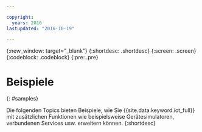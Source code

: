 ```yaml
---

copyright:
  years: 2016
lastupdated: "2016-10-19"

---
```


{:new_window: target="_blank"}
{:shortdesc: .shortdesc}
{:screen: .screen}
{:codeblock: .codeblock}
{:pre: .pre}

# Beispiele
{: #samples}

Die folgenden Topics bieten Beispiele, wie Sie {{site.data.keyword.iot_full}} mit zusätzlichen Funktionen wie beispielsweise Gerätesimulatoren, verbundenen Services usw. erweitern können.
{:shortdesc}
